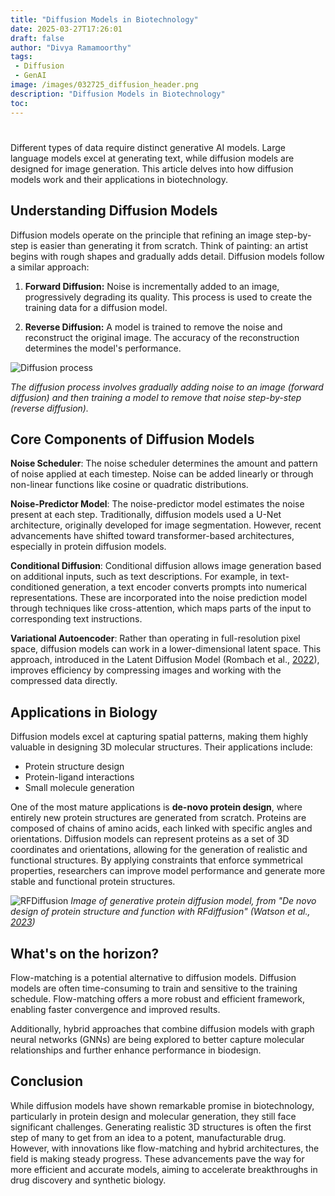 ```yaml
---
title: "Diffusion Models in Biotechnology"
date: 2025-03-27T17:26:01
draft: false
author: "Divya Ramamoorthy"
tags:
 - Diffusion
 - GenAI
image: /images/032725_diffusion_header.png
description: "Diffusion Models in Biotechnology"
toc:
---
```


#

Different types of data require distinct generative AI models. Large language models excel at generating text, while diffusion models are designed for image generation. This article delves into how diffusion models work and their applications in biotechnology.

## Understanding Diffusion Models
Diffusion models operate on the principle that refining an image step-by-step is easier than generating it from scratch. Think of painting: an artist begins with rough shapes and gradually adds detail. Diffusion models follow a similar approach:

1) **Forward Diffusion:** Noise is incrementally added to an image, progressively degrading its quality. This process is used to create the training data for a diffusion model.

1) **Reverse Diffusion:** A model is trained to remove the noise and reconstruct the original image. The accuracy of the reconstruction determines the model's performance.

![Diffusion process](/images/032725_diffusion_diag.png)

*The diffusion process involves gradually adding noise to an image (forward diffusion) and then training a model to remove that noise step-by-step (reverse diffusion).*

## Core Components of Diffusion Models

**Noise Scheduler**: The noise scheduler determines the amount and pattern of noise applied at each timestep. Noise can be added linearly or through non-linear functions like cosine or quadratic distributions.

**Noise-Predictor Model**: The noise-predictor model estimates the noise present at each step. Traditionally, diffusion models used a U-Net architecture, originally developed for image segmentation. However, recent advancements have shifted toward transformer-based architectures, especially in protein diffusion models.

**Conditional Diffusion**: Conditional diffusion allows image generation based on additional inputs, such as text descriptions. For example, in text-conditioned generation, a text encoder converts prompts into numerical representations. These are incorporated into the noise prediction model through techniques like cross-attention, which maps parts of the input to corresponding text instructions.

**Variational Autoencoder**: Rather than operating in full-resolution pixel space, diffusion models can work in a lower-dimensional latent space. This approach, introduced in the Latent Diffusion Model (Rombach et al., [2022](https://arxiv.org/abs/2112.10752)), improves efficiency by compressing images and working with the compressed data directly.

## Applications in Biology
Diffusion models excel at capturing spatial patterns, making them highly valuable in designing 3D molecular structures. Their applications include:

- Protein structure design
- Protein-ligand interactions
- Small molecule generation

One of the most mature applications is **de-novo protein design**, where entirely new protein structures are generated from scratch. Proteins are composed of chains of amino acids, each linked with specific angles and orientations. Diffusion models can represent proteins as a set of 3D coordinates and orientations, allowing for the generation of realistic and functional structures. By applying constraints that enforce symmetrical properties, researchers can improve model performance and generate more stable and functional protein structures.

![RFDiffusion](/images/032725_rfdiff.png)
*Image of generative protein diffusion model, from "De novo design of protein structure and function with RFdiffusion" (Watson et al., [2023](https://www.nature.com/articles/s41586-023-06415-8))*

## What's on the horizon?
Flow-matching is a potential alternative to diffusion models. Diffusion models are often time-consuming to train and sensitive to the training schedule. Flow-matching offers a more robust and efficient framework, enabling faster convergence and improved results.

Additionally, hybrid approaches that combine diffusion models with graph neural networks (GNNs) are being explored to better capture molecular relationships and further enhance performance in biodesign.

## Conclusion
While diffusion models have shown remarkable promise in biotechnology, particularly in protein design and molecular generation, they still face significant challenges. Generating realistic 3D structures is often the first step of many to get from an idea to a potent, manufacturable drug. However, with innovations like flow-matching and hybrid architectures, the field is making steady progress. These advancements pave the way for more efficient and accurate models, aiming to accelerate breakthroughs in drug discovery and synthetic biology.

